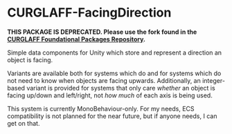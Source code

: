 # CURGLAFF-FacingDirection
**THIS PACKAGE IS DEPRECATED. Please use the fork found in the [CURGLAFF Foundational Packages Repository](https://github.com/Koopa1018/CURGLAFF-BasePackages).**

Simple data components for Unity which store and represent a direction an object is facing.

Variants are available both for systems which do and for systems which do not need to know when objects are facing upwards.
Additionally, an integer-based variant is provided for systems that only care *whether* an object is facing up/down and left/right, not *how much* of each axis is being used.

This system is currently MonoBehaviour-only. For my needs, ECS compatibility is not planned for the near future, but if anyone needs, I can get on that.


